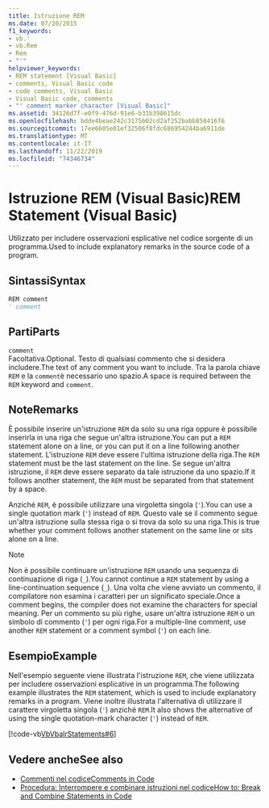 ```yaml
---
title: Istruzione REM
ms.date: 07/20/2015
f1_keywords:
- vb.'
- vb.Rem
- Rem
- "'"
helpviewer_keywords:
- REM statement [Visual Basic]
- comments, Visual Basic code
- code comments, Visual Basic
- Visual Basic code, comments
- "' comment marker character [Visual Basic]"
ms.assetid: 34126d7f-e0f9-476d-91e6-b31b398615dc
ms.openlocfilehash: bdde4beae242c3175b02cd2af252babb850416f6
ms.sourcegitcommit: 17ee6605e01ef32506f8fdc686954244ba6911de
ms.translationtype: MT
ms.contentlocale: it-IT
ms.lasthandoff: 11/22/2019
ms.locfileid: "74346734"
---
```

# <a name="rem-statement-visual-basic"></a><span data-ttu-id="8abd1-102">Istruzione REM (Visual Basic)</span><span class="sxs-lookup"><span data-stu-id="8abd1-102">REM Statement (Visual Basic)</span></span>
<span data-ttu-id="8abd1-103">Utilizzato per includere osservazioni esplicative nel codice sorgente di un programma.</span><span class="sxs-lookup"><span data-stu-id="8abd1-103">Used to include explanatory remarks in the source code of a program.</span></span>  
  
## <a name="syntax"></a><span data-ttu-id="8abd1-104">Sintassi</span><span class="sxs-lookup"><span data-stu-id="8abd1-104">Syntax</span></span>  
  
```vb  
REM comment  
' comment  
```  
  
## <a name="parts"></a><span data-ttu-id="8abd1-105">Parti</span><span class="sxs-lookup"><span data-stu-id="8abd1-105">Parts</span></span>  
 `comment`  
 <span data-ttu-id="8abd1-106">Facoltativa.</span><span class="sxs-lookup"><span data-stu-id="8abd1-106">Optional.</span></span> <span data-ttu-id="8abd1-107">Testo di qualsiasi commento che si desidera includere.</span><span class="sxs-lookup"><span data-stu-id="8abd1-107">The text of any comment you want to include.</span></span> <span data-ttu-id="8abd1-108">Tra la parola chiave `REM` e la `comment`è necessario uno spazio.</span><span class="sxs-lookup"><span data-stu-id="8abd1-108">A space is required between the `REM` keyword and `comment`.</span></span>  
  
## <a name="remarks"></a><span data-ttu-id="8abd1-109">Note</span><span class="sxs-lookup"><span data-stu-id="8abd1-109">Remarks</span></span>  
 <span data-ttu-id="8abd1-110">È possibile inserire un'istruzione `REM` da solo su una riga oppure è possibile inserirla in una riga che segue un'altra istruzione.</span><span class="sxs-lookup"><span data-stu-id="8abd1-110">You can put a `REM` statement alone on a line, or you can put it on a line following another statement.</span></span> <span data-ttu-id="8abd1-111">L'istruzione `REM` deve essere l'ultima istruzione della riga.</span><span class="sxs-lookup"><span data-stu-id="8abd1-111">The `REM` statement must be the last statement on the line.</span></span> <span data-ttu-id="8abd1-112">Se segue un'altra istruzione, il `REM` deve essere separato da tale istruzione da uno spazio.</span><span class="sxs-lookup"><span data-stu-id="8abd1-112">If it follows another statement, the `REM` must be separated from that statement by a space.</span></span>  
  
 <span data-ttu-id="8abd1-113">Anziché `REM`, è possibile utilizzare una virgoletta singola (`'`).</span><span class="sxs-lookup"><span data-stu-id="8abd1-113">You can use a single quotation mark (`'`) instead of `REM`.</span></span> <span data-ttu-id="8abd1-114">Questo vale se il commento segue un'altra istruzione sulla stessa riga o si trova da solo su una riga.</span><span class="sxs-lookup"><span data-stu-id="8abd1-114">This is true whether your comment follows another statement on the same line or sits alone on a line.</span></span>  
  
> [!NOTE]
> <span data-ttu-id="8abd1-115">Non è possibile continuare un'istruzione `REM` usando una sequenza di continuazione di riga (`_`).</span><span class="sxs-lookup"><span data-stu-id="8abd1-115">You cannot continue a `REM` statement by using a line-continuation sequence (`_`).</span></span> <span data-ttu-id="8abd1-116">Una volta che viene avviato un commento, il compilatore non esamina i caratteri per un significato speciale.</span><span class="sxs-lookup"><span data-stu-id="8abd1-116">Once a comment begins, the compiler does not examine the characters for special meaning.</span></span> <span data-ttu-id="8abd1-117">Per un commento su più righe, usare un'altra istruzione `REM` o un simbolo di commento (`'`) per ogni riga.</span><span class="sxs-lookup"><span data-stu-id="8abd1-117">For a multiple-line comment, use another `REM` statement or a comment symbol (`'`) on each line.</span></span>  
  
## <a name="example"></a><span data-ttu-id="8abd1-118">Esempio</span><span class="sxs-lookup"><span data-stu-id="8abd1-118">Example</span></span>  
 <span data-ttu-id="8abd1-119">Nell'esempio seguente viene illustrata l'istruzione `REM`, che viene utilizzata per includere osservazioni esplicative in un programma.</span><span class="sxs-lookup"><span data-stu-id="8abd1-119">The following example illustrates the `REM` statement, which is used to include explanatory remarks in a program.</span></span> <span data-ttu-id="8abd1-120">Viene inoltre illustrata l'alternativa di utilizzare il carattere virgoletta singola (`'`) anziché `REM`.</span><span class="sxs-lookup"><span data-stu-id="8abd1-120">It also shows the alternative of using the single quotation-mark character (`'`) instead of `REM`.</span></span>  
  
 [!code-vb[VbVbalrStatements#6](~/samples/snippets/visualbasic/VS_Snippets_VBCSharp/VbVbalrStatements/VB/Class1.vb#6)]  
  
## <a name="see-also"></a><span data-ttu-id="8abd1-121">Vedere anche</span><span class="sxs-lookup"><span data-stu-id="8abd1-121">See also</span></span>

- [<span data-ttu-id="8abd1-122">Commenti nel codice</span><span class="sxs-lookup"><span data-stu-id="8abd1-122">Comments in Code</span></span>](../../../visual-basic/programming-guide/program-structure/comments-in-code.md)
- [<span data-ttu-id="8abd1-123">Procedura: Interrompere e combinare istruzioni nel codice</span><span class="sxs-lookup"><span data-stu-id="8abd1-123">How to: Break and Combine Statements in Code</span></span>](../../../visual-basic/programming-guide/program-structure/how-to-break-and-combine-statements-in-code.md)
